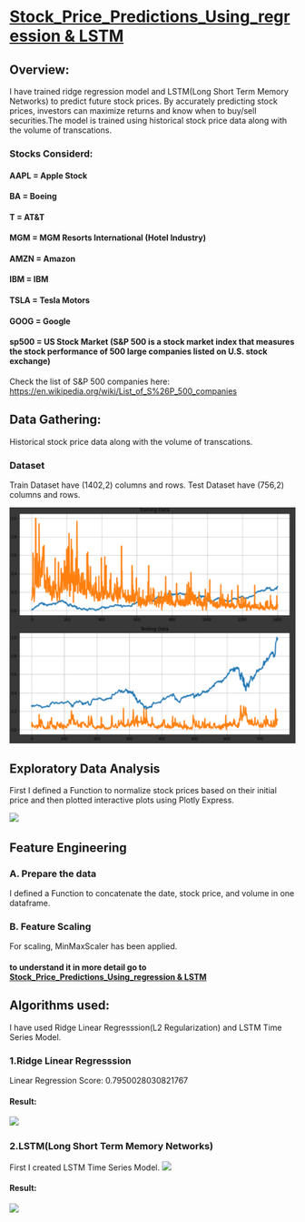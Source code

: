 # [Stock_Price_Predictions_Using_regression & LSTM](https://github.com/parthshah28/Stock_Price_Predictions_Using_regression)

## Overview:
I have trained ridge regression model and LSTM(Long Short Term Memory Networks) to predict future stock prices. By accurately predicting stock prices, investors can maximize returns and know when to buy/sell securities.The model is trained using historical stock price data along with the volume of transcations.

### Stocks Considerd:

#### AAPL = Apple Stock 
#### BA = Boeing 
#### T = AT&T
#### MGM = MGM Resorts International (Hotel Industry)
#### AMZN = Amazon
#### IBM = IBM
#### TSLA = Tesla Motors
#### GOOG = Google 
#### sp500 = US Stock Market (S&P 500 is a stock market index that measures the stock performance of 500 large companies listed on U.S. stock exchange)

Check the list of S&P 500 companies here: https://en.wikipedia.org/wiki/List_of_S%26P_500_companies

## Data Gathering:
Historical stock price data along with the volume of transcations.

### Dataset
Train Dataset have (1402,2) columns and rows.
Test Dataset have (756,2) columns and rows.

![](https://github.com/parthshah28/Stock_Price_Predictions_Using_regression/blob/main/images/Screenshot%202020-10-09%20143241.png)

## Exploratory Data Analysis
First I defined a Function to normalize stock prices based on their initial price and then plotted interactive plots using Plotly Express.

![](https://github.com/parthshah28/Stock_Price_Predictions_Using_regression/blob/main/images/captured.gif)

## Feature Engineering

### A. Prepare the data
I defined a Function to concatenate the date, stock price, and volume in one dataframe.

### B. Feature Scaling
For scaling, MinMaxScaler has been applied.

#### to understand it in more detail go to [Stock_Price_Predictions_Using_regression & LSTM](https://github.com/parthshah28/Stock_Price_Predictions_Using_regression)

## Algorithms used:
I have used Ridge Linear Regresssion(L2 Regularization) and LSTM Time Series Model.

### 1.Ridge Linear Regresssion
Linear Regression Score:  0.7950028030821767

#### Result:
![](https://github.com/parthshah28/Stock_Price_Predictions_Using_regression/blob/main/images/captured%201.gif)

### 2.LSTM(Long Short Term Memory Networks)
First I created LSTM Time Series Model.
![](https://github.com/parthshah28/Stock_Price_Predictions_Using_regression-LSTM/blob/main/images/10.png)

#### Result:
![](https://github.com/parthshah28/Stock_Price_Predictions_Using_regression-LSTM/blob/main/images/11.png)
